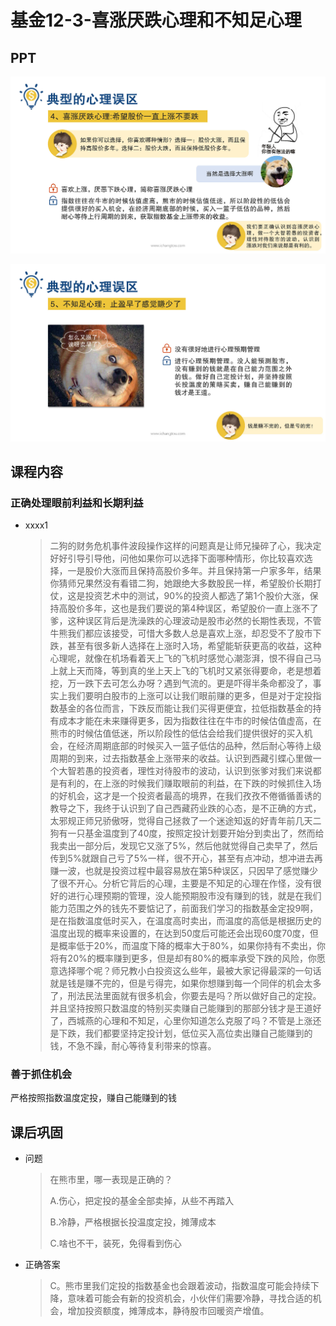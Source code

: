 # 基金12-3-喜涨厌跌心理和不知足心理

## PPT

![课程ppt](assets/12-3-1.jpeg)

![课程ppt](assets/12-3-2.jpeg)

## 课程内容

### 正确处理眼前利益和长期利益

- xxxx1

  > 二狗的财务危机事件波段操作这样的问题真是让师兄操碎了心，我决定好好引导引导他，问他如果你可以选择下面哪种情形，你比较喜欢选择，一是股价大涨而且保持高股价多年。并且保持第一户家多年，结果你猜师兄果然没有看错二狗，她跟绝大多数股民一样，希望股价长期打仗，这是投资艺术中的测试，90%的投资人都选了第1个股价大涨，保持高股价多年，这也是我们要说的第4种误区，希望股价一直上涨不了爹，这种误区背后是洗澡跌的心理波动是股市必然的长期性表现，不管牛熊我们都应该接受，可惜大多数人总是喜欢上涨，却忍受不了股市下跌，甚至有很多新人选择在上涨时入场，希望能斩获更高的收益，这种心理呢，就像在机场看着天上飞的飞机时感觉心潮澎湃，恨不得自己马上就上天而降，等到真的坐上天上飞的飞机时又紧张得要命，老是想着挖，万一跌下去可怎么办呀？遇到气流的。更是吓得半条命都没了，事实上我们要明白股市的上涨可以让我们眼前赚的更多，但是对于定投指数基金的各位而言，下跌反而能让我们买得更便宜，拉低指数基金的持有成本才能在未来赚得更多，因为指数往往在牛市的时候估值虚高，在熊市的时候估值低迷，所以阶段性的低估会给我们提供很好的买入机会，在经济周期底部的时候买入一篮子低估的品种，然后耐心等待上级周期的到来，过去指数基金上涨带来的收益。认识到西藏引蝶心里做一个大智若愚的投资者，理性对待股市的波动，认识到张爹对我们来说都是有利的，在上涨的时候我们赚取眼前的利益，在下跌的时候抓住入场的好机会，这才是一个投资者最高的境界，在我们孜孜不倦循循善诱的教导之下，我终于认识到了自己西藏药业跌的心态，是不正确的方式，太邪规正师兄骄傲呀，觉得自己拯救了一个迷途知返的好青年前几天二狗有一只基金温度到了40度，按照定投计划要开始分到卖出了，然而给我卖出一部分后，发现它又涨了5%，然后他就觉得自己卖早了，然后传到5%就跟自己亏了5%一样，很不开心，甚至有点冲动，想冲进去再赚一波，也就是投资过程中最容易放在第5种误区，只因早了感觉赚少了很不开心。分析它背后的心理，主要是不知足的心理在作怪，没有很好的进行心理预期的管理，没人能预期股市没有赚到的钱，就是在我们能力范围之外的钱先不要惦记了，前面我们学习的指数基金定投9啊，是在指数温度低时买入，在温度高时卖出，而温度的高低是根据历史的温度出现的概率来设置的，在达到50度后可能还会出现60度70度，但是概率低于20%，而温度下降的概率大于80%，如果你持有不卖出，你将有20%的概率赚到更多，但是却有80%的概率承受下跌的风险，你愿意选择哪个呢？师兄教小白投资这么些年，最被大家记得最深的一句话就是钱是赚不完的，但是亏得完，如果你想赚到每一个同伴的机会太多了，刑法民法里面就有很多机会，你要去是吗？所以做好自己的定投。并且坚持按照只数温度的特别买卖赚自己能赚到的那部分钱才是王道好了，西城燕的心理和不知足，心里你知道怎么克服了吗？不管是上涨还是下跌，我们都要坚持定投计划，低位买入高位卖出赚自己能赚到的钱，不急不躁，耐心等待复利带来的惊喜。

### 善于抓住机会

严格按照指数温度定投，赚自己能赚到的钱

## 课后巩固

- 问题

  > 在熊市里，哪一表现是正确的？
  >
  > A.伤心，把定投的基金全部卖掉，从些不再踏入
  >
  > B.冷静，严格根据长投温度定投，摊薄成本
  >
  > C.啥也不干，装死，免得看到伤心

- 正确答案

  > C。熊市里我们定投的指数基金也会跟着波动，指数温度可能会持续下降，意味着可能会有新的投资机会，小伙伴们需要冷静，寻找合适的机会，增加投资额度，摊薄成本，静待股市回暖资产增值。